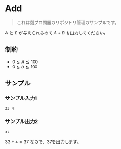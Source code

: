 # Add

> これは競プロ問題のリポジトリ管理のサンプルです。

$A$ と $B$ が与えられるので $A + B$ を出力してください。

## 制約

* $0 \leqq A \leqq 100$
* $0 \leqq b \leqq 100$

## サンプル

### サンプル入力1

```
33 4
```

### サンプル出力2

```
37
```

$33 + 4 = 37$ なので、37を出力します。